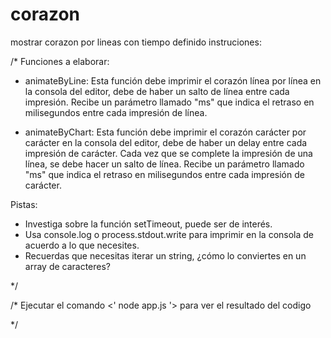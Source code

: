 # corazon
mostrar corazon por lineas con tiempo definido
instruciones:

/* 
Funciones a elaborar:

* animateByLine: 
    Esta función debe imprimir el corazón línea por línea en la consola del editor, debe de haber un salto de línea entre cada impresión. 
    Recibe un parámetro llamado "ms" que indica el retraso en milisegundos entre cada impresión de línea.

* animateByChart: 
    Esta función debe imprimir el corazón carácter por carácter en la consola del editor, debe de haber un delay entre cada impresión de carácter. 
    Cada vez que se complete la impresión de una línea, se debe hacer un salto de línea. 
    Recibe un parámetro llamado "ms" que indica el retraso en milisegundos entre cada impresión de carácter.

Pistas:

- Investiga sobre la función setTimeout, puede ser de interés.
- Usa console.log o process.stdout.write para imprimir en la consola de acuerdo a lo que necesites.
- Recuerdas que necesitas iterar un string, ¿cómo lo conviertes en un array de caracteres?

*/

/*
 Ejecutar el comando <' node app.js '> para ver el resultado del codigo

*/
